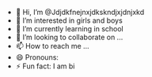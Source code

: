 - 👋 Hi, I’m @Jdjdkfnejnxjdkskndjxjdnjxkd
- 👀 I’m interested in girls and boys
- 🌱 I’m currently learning in school
- 💞️ I’m looking to collaborate on ...
- 📫 How to reach me ...
- 😄 Pronouns: 
- ⚡ Fun fact: I am bi

<!---
Jdjdkfnejnxjdkskndjxjdnjxkd/Jdjdkfnejnxjdkskndjxjdnjxkd is a ✨ special ✨ repository because its `README.md` (this file) appears on your GitHub profile.
You can click the Preview link to take a look at your changes.
--->
